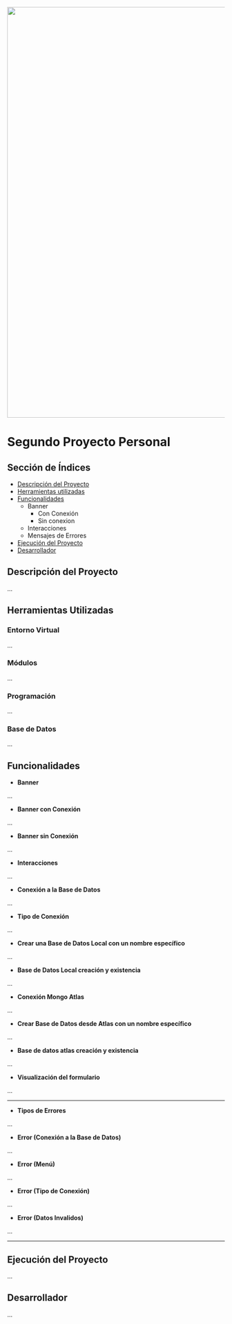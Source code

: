 <img width = 950px align = "center" src="https://github.com/Lucas-devSoft/Python/assets/111676352/b02ed5b7-61ed-4352-8294-36598e3eb536"></img>

# Segundo Proyecto Personal
 
## Sección de Índices 

- [Descripción del Proyecto](#descripción-del-proyecto)
- [Herramientas utilizadas](#herramientas-utilizadas)
- [Funcionalidades](#funcionalidades)
  - Banner        
    - Con Conexión
    - Sin conexion         
  - Interacciones
  - Mensajes de Errores
- [Ejecución del Proyecto](#ejecución-del-proyecto)
- [Desarrollador](#desarrollador)
 
## Descripción del Proyecto
 
...
 
## Herramientas Utilizadas
 
### Entorno Virtual

...
 
### Módulos
 
...

### Programación
 
...
 
### Base de Datos
 
...
 
## Funcionalidades
 
- **Banner**

...
 
- **Banner con Conexión**

...

- **Banner sin Conexión**

...

- **Interacciones**

...

- **Conexión a la Base de Datos**

...

- **Tipo de Conexión**

...

- **Crear una Base de Datos Local con un nombre específico**

...

- **Base de Datos Local creación y existencia**

...

- **Conexión Mongo Atlas**

...

- **Crear Base de Datos desde Atlas con un nombre específico**

...

- **Base de datos atlas creación y existencia**

...

- **Visualización del formulario**

...

<hr>

- **Tipos de Errores**

...

- **Error (Conexión a la Base de Datos)**

...

- **Error (Menú)**

...

- **Error (Tipo de Conexión)**

...

- **Error (Datos Invalidos)**

...

<hr>

## Ejecución del Proyecto

...
   
## Desarrollador

...

